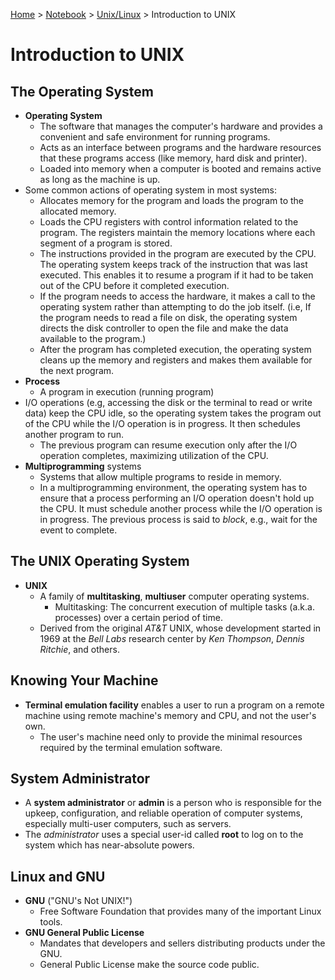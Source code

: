 <a href="../../">Home</a> > <a href="../notebook">Notebook</a> > <a href="./">Unix/Linux</a> > Introduction to UNIX

# Introduction to UNIX



## The Operating System

* **Operating System**
  - The software that manages the computer's hardware and provides a convenient and safe environment for running programs.
  - Acts as an interface between programs and the hardware resources that these programs access (like memory, hard disk and printer).
  - Loaded into memory when a computer is booted and remains active as long as the machine is up.
* Some common actions of operating system in most systems:
  - Allocates memory for the program and loads the program to the allocated memory.
  - Loads the CPU registers with control information related to the program. The registers maintain the memory locations where each segment of a program is stored.
  - The instructions provided in the program are executed by the CPU. The operating system keeps track of the instruction that was last executed. This enables it to resume a program if it had to be taken out of the CPU before it completed execution.
  - If the program needs to access the hardware, it makes a call to the operating system rather than attempting to do the job itself. (i.e, If the program needs to read a file on disk, the operating system directs the disk controller to open the file and make the data available to the program.)
  - After the program has completed execution, the operating system cleans up the memory and registers and makes them available for the next program.
* **Process**
  - A program in execution (running program)
* I/O operations (e.g, accessing the disk or the terminal to read or write data) keep the CPU idle, so the operating system takes the program out of the CPU while the I/O operation is in progress. It then schedules another program
  to run.
    - The previous program can resume execution only after the I/O operation completes, maximizing utilization of the CPU.
* **Multiprogramming** systems
  - Systems that allow multiple programs to reside in memory.
  - In a multiprogramming environment, the operating system has to ensure that a process performing an I/O operation doesn't hold up the CPU. It must schedule  another process while the I/O operation is in progress. The previous process is said to *block*, e.g., wait for the event to complete.




## The UNIX Operating System

* **UNIX**
  - A family of **multitasking**, **multiuser** computer operating systems. 
    - Multitasking: The concurrent execution of multiple tasks (a.k.a. processes) over a certain period of time.
  - Derived from the original *AT&T* UNIX, whose development started in 1969 at the *Bell Labs* research center by *Ken Thompson*, *Dennis Ritchie*, and others.




## Knowing Your Machine

* **Terminal emulation facility** enables a user to run a program on a remote machine using remote machine's memory and CPU, and not the user's own.
    - The user's machine need only to provide the minimal resources required by the terminal emulation software.




## System Administrator

* A **system administrator** or **admin** is a person who is responsible for the upkeep, configuration, and reliable operation of computer systems, especially multi-user computers, such as servers.
* The *administrator* uses a special user-id called **root** to log on to the system which has near-absolute powers.



## Linux and GNU

* **GNU** ("GNU's Not UNIX!")
  - Free Software Foundation that provides many of the important Linux tools.
* **GNU General Public License**  
  - Mandates that developers and sellers distributing products under the GNU.
  - General Public License make the source code public.
